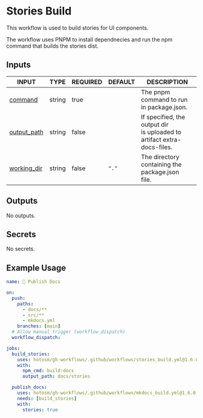 # Stories Build

This workflow is used to build stories for UI components.

The workflow uses PNPM to install dependnecies and run the
npm command that builds the stories dist.

## Inputs

<!-- AUTO-DOC-INPUT:START - Do not remove or modify this section -->

| INPUT                                                             | TYPE   | REQUIRED | DEFAULT | DESCRIPTION                                                                |
| ----------------------------------------------------------------- | ------ | -------- | ------- | -------------------------------------------------------------------------- |
| <a name="input_command"></a>[command](#input_command)             | string | true     |         | The pnpm command to run <br>in package.json.                               |
| <a name="input_output_path"></a>[output_path](#input_output_path) | string | false    |         | If specified, the output dir <br>is uploaded to artifact extra-docs-files. |
| <a name="input_working_dir"></a>[working_dir](#input_working_dir) | string | false    | `"."`   | The directory containing the package.json <br>file.                        |

<!-- AUTO-DOC-INPUT:END -->

## Outputs

<!-- AUTO-DOC-OUTPUT:START - Do not remove or modify this section -->

No outputs.

<!-- AUTO-DOC-OUTPUT:END -->

## Secrets

<!-- AUTO-DOC-SECRETS:START - Do not remove or modify this section -->

No secrets.

<!-- AUTO-DOC-SECRETS:END -->

## Example Usage

```yaml
name: 📖 Publish Docs

on:
  push:
    paths:
      - docs/**
      - src/**
      - mkdocs.yml
    branches: [main]
  # Allow manual trigger (workflow_dispatch)
  workflow_dispatch:

jobs:
  build_stories:
    uses: hotosm/gh-workflows/.github/workflows/stories_build.yml@1.6.0
    with:
      npm_cmd: build:docs
      output_path: docs/stories

  publish_docs:
    uses: hotosm/gh-workflows/.github/workflows/mkdocs_build.yml@1.6.0
    needs: [build_stories]
    with:
      stories: true
```
